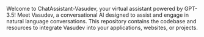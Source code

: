 Welcome to ChatAssistant-Vasudev, your virtual assistant powered by GPT-3.5! Meet Vasudev, a conversational AI designed to assist and engage in natural language conversations. This repository contains the codebase and resources to integrate Vasudev into your applications, websites, or projects.

